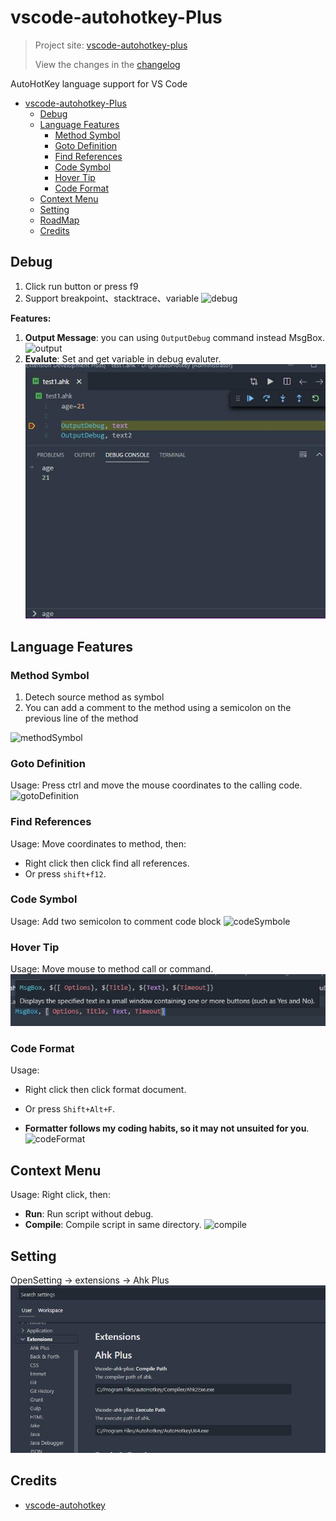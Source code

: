 # vscode-autohotkey-Plus

> Project site: [vscode-autohotkey-plus](https://github.com/cweijan/vscode-autohotkey)
>
> View the changes in the [changelog](/CHANGELOG.md)

AutoHotKey language support for VS Code
- [vscode-autohotkey-Plus](#vscode-autohotkey-plus)
  - [Debug](#debug)
  - [Language Features](#language-features)
    - [Method Symbol](#method-symbol)
    - [Goto Definition](#goto-definition)
    - [Find References](#find-references)
    - [Code Symbol](#code-symbol)
    - [Hover Tip](#hover-tip)
    - [Code Format](#code-format)
  - [Context Menu](#context-menu)
  - [Setting](#setting)
  - [RoadMap](#roadmap)
  - [Credits](#credits)

## Debug
1. Click run button or press f9
2. Support breakpoint、stacktrace、variable
![debug](image/debug.gif)

**Features:**
1. **Output Message**: you can using `OutputDebug` command instead MsgBox.
![output](image/output.jpg)
2. **Evalute**: Set and get variable in debug evaluter.![evalute](image/evalute.jpg)

## Language Features

### Method Symbol
1. Detech source method as symbol
2. You can add a comment to the method using a semicolon on the previous line of the method

![methodSymbol](image/methodSymbol.jpg)

### Goto Definition

Usage: Press ctrl and move the mouse coordinates to the calling code.
![gotoDefinition](image/gotoDefinition.jpg)

### Find References

Usage: Move coordinates to method, then:
- Right click then click find all references.
- Or press `shift+f12`.

### Code Symbol

Usage: Add two semicolon to comment code block
![codeSymbole](image/codeSymbol.jpg)

### Hover Tip

Usage: Move mouse to method call or command.
![hover](image/hover.png)

### Code Format
Usage:
- Right click then click format document.
- Or press `Shift+Alt+F`.

- **Formatter follows my coding habits, so it may not unsuited for you**.
![codeFormat](image/codeFormat.jpg)

## Context Menu
Usage: Right click, then:
- **Run**: Run script without debug.
- **Compile**: Compile script in same directory.
![compile](image/compile.jpg)

## Setting

OpenSetting -> extensions -> Ahk Plus
![settings](image/settings.jpg)

## Credits
- [vscode-autohotkey](https://github.com/stef-levesque/vscode-autohotkey)
